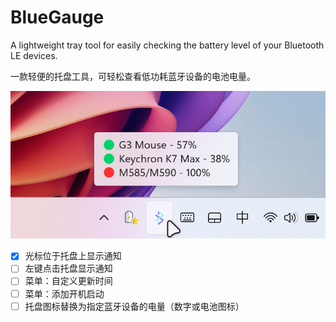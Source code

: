 # BlueGauge
A lightweight tray tool for easily checking the battery level of your Bluetooth LE devices.

一款轻便的托盘工具，可轻松查看低功耗蓝牙设备的电池电量。

![image](https://raw.githubusercontent.com/iKineticate/BlueGauge/main/screenshots/app.png)


- [x] 光标位于托盘上显示通知
- [ ] 左键点击托盘显示通知
- [ ] 菜单：自定义更新时间
- [ ] 菜单：添加开机启动 
- [ ] 托盘图标替换为指定蓝牙设备的电量（数字或电池图标）